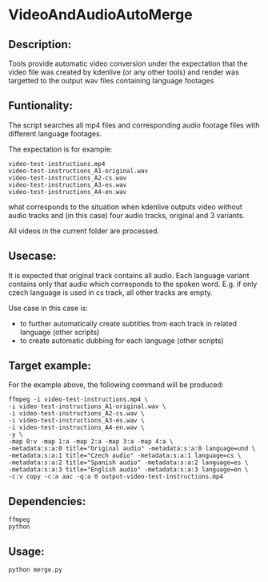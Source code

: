 # VideoAndAudioAutoMerge

Description:
------------
Tools provide automatic video conversion under the expectation that the video file was created by kdenlive (or any other tools) and render was targetted to the output wav files containing language footages

Funtionality:
-------------
The script searches all mp4 files and corresponding audio footage files with different language footages.

The expectation is for example:
```
video-test-instructions.mp4
video-test-instructions_A1-original.wav
video-test-instructions_A2-cs.wav
video-test-instructions_A3-es.wav
video-test-instructions_A4-en.wav
```

what corresponds to the situation when kdenlive outputs video without audio tracks and (in this case) four audio tracks, original and 3 variants.

All videos in the current folder are processed.

Usecase:
--------
It is expected that original track contains all audio.
Each language variant contains only that audio which corresponds to the spoken word. E.g. if only czech language is used in cs track, all other tracks are empty.

Use case in this case is:
- to further automatically create subtitles from each track in related language (other scripts)
- to create automatic dubbing for each language (other scripts)

Target example:
---------------
For the example above, the following command will be produced:
```
ffmpeg -i video-test-instructions.mp4 \
-i video-test-instructions_A1-original.wav \
-i video-test-instructions_A2-cs.wav \
-i video-test-instructions_A3-es.wav \
-i video-test-instructions_A4-en.wav \
-y \
-map 0:v -map 1:a -map 2:a -map 3:a -map 4:a \
-metadata:s:a:0 title="Original audio" -metadata:s:a:0 language=und \
-metadata:s:a:1 title="Czech audio" -metadata:s:a:1 language=cs \
-metadata:s:a:2 title="Spanish audio" -metadata:s:a:2 language=es \
-metadata:s:a:3 title="English audio" -metadata:s:a:3 language=en \
-c:v copy -c:a aac -q:a 0 output-video-test-instructions.mp4
```

Dependencies:
-------------
```
ffmpeg
python
```

Usage:
------
```
python merge.py
```


